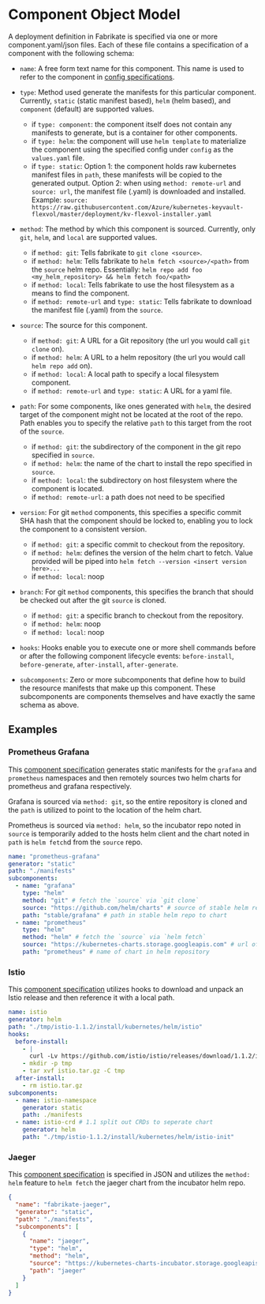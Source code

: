 # Component Object Model

A deployment definition in Fabrikate is specified via one or more
component.yaml/json files. Each of these file contains a specification of a
component with the following schema:

- `name`: A free form text name for this component. This name is used to refer
  to the component in [config specifications](./config.md).

- `type`: Method used generate the manifests for this particular component.
  Currently, `static` (static manifest based), `helm` (helm based), and
  `component` (default) are supported values.

  - if `type: component`: the component itself does not contain any manifests to
    generate, but is a container for other components.
  - if `type: helm`: the component will use `helm template` to materialize the
    component using the specified config under `config` as the `values.yaml`
    file.
  - if `type: static`:
    Option 1: the component holds raw kubernetes manifest files in
    `path`, these manifests will be copied to the generated output.
    Option 2: when using `method: remote-url` and `source: url`, the manifest file (.yaml) is downloaded and installed. Example: `source: https://raw.githubusercontent.com/Azure/kubernetes-keyvault-flexvol/master/deployment/kv-flexvol-installer.yaml`

- `method`: The method by which this component is sourced. Currently, only
  `git`, `helm`, and `local` are supported values.

  - if `method: git`: Tells fabrikate to `git clone <source>`.
  - if `method: helm`: Tells fabrikate to `helm fetch <source>/<path>` from the
    `source` helm repo. Essentially:
    `helm repo add foo <my_helm_repository> && helm fetch foo/<path>`
  - if `method: local`: Tells fabrikate to use the host filesystem as a means to
    find the component.
  - if `method: remote-url` and `type: static`: Tells fabrikate to download the manifest file (.yaml) from the `source`.

- `source`: The source for this component.

  - if `method: git`: A URL for a Git repository (the url you would call
    `git clone` on).
  - if `method: helm`: A URL to a helm repository (the url you would call
    `helm repo add` on).
  - if `method: local`: A local path to specify a local filesystem component.
  - if `method: remote-url` and `type: static`: A URL for a yaml file.

- `path`: For some components, like ones generated with `helm`, the desired
  target of the component might not be located at the root of the repo. Path
  enables you to specify the relative `path` to this target from the root of the
  `source`.

  - if `method: git`: the subdirectory of the component in the git repo
    specified in `source`.
  - if `method: helm`: the name of the chart to install the repo specified in
    `source`.
  - if `method: local`: the subdirectory on host filesystem where the component
    is located.
  - if `method: remote-url`: a path does not need to be specified

- `version`: For git `method` components, this specifies a specific commit SHA
  hash that the component should be locked to, enabling you to lock the
  component to a consistent version.

  - if `method: git`: a specific commit to checkout from the repository.
  - if `method: helm`: defines the version of the helm chart to fetch. Value
    provided will be piped into `helm fetch --version <insert version here>...`
  - if `method: local`: noop

- `branch`: For git `method` components, this specifies the branch that should
  be checked out after the git `source` is cloned.

  - if `method: git`: a specific branch to checkout from the repository.
  - if `method: helm`: noop
  - if `method: local`: noop

- `hooks`: Hooks enable you to execute one or more shell commands before or
  after the following component lifecycle events: `before-install`,
  `before-generate`, `after-install`, `after-generate`.

- `subcomponents`: Zero or more subcomponents that define how to build the
  resource manifests that make up this component. These subcomponents are
  components themselves and have exactly the same schema as above.

## Examples

### Prometheus Grafana

This
[component specification](https://github.com/timfpark/fabrikate-prometheus-grafana)
generates static manifests for the `grafana` and `prometheus` namespaces and
then remotely sources two helm charts for prometheus and grafana respectively.

Grafana is sourced via `method: git`, so the entire repository is cloned and the
`path` is utilized to point to the location of the helm chart.

Prometheus is sourced via `method: helm`, so the incubator repo noted in
`source` is temporarily added to the hosts helm client and the chart noted in
`path` is `helm fetch`d from the `source` repo.

```yaml
name: "prometheus-grafana"
generator: "static"
path: "./manifests"
subcomponents:
  - name: "grafana"
    type: "helm"
    method: "git" # fetch the `source` via `git clone`
    source: "https://github.com/helm/charts" # source of stable helm repo
    path: "stable/grafana" # path in stable helm repo to chart
  - name: "prometheus"
    type: "helm"
    method: "helm" # fetch the `source` via `helm fetch`
    source: "https://kubernetes-charts.storage.googleapis.com" # url of helm repo the chart resides
    path: "prometheus" # name of chart in helm repository
```

### Istio

This [component specification](https://github.com/evanlouie/fabrikate-istio)
utilizes hooks to download and unpack an Istio release and then reference it
with a local path.

```yaml
name: istio
generator: helm
path: "./tmp/istio-1.1.2/install/kubernetes/helm/istio"
hooks:
  before-install:
    - |
      curl -Lv https://github.com/istio/istio/releases/download/1.1.2/istio-1.1.2-linux.tar.gz -o istio.tar.gz
    - mkdir -p tmp
    - tar xvf istio.tar.gz -C tmp
  after-install:
    - rm istio.tar.gz
subcomponents:
  - name: istio-namespace
    generator: static
    path: ./manifests
  - name: istio-crd # 1.1 split out CRDs to seperate chart
    generator: helm
    path: "./tmp/istio-1.1.2/install/kubernetes/helm/istio-init"
```

### Jaeger

This [component specification](https://github.com/bnookala/fabrikate-jaeger) is
specified in JSON and utilizes the `method: helm` feature to `helm fetch` the
jaeger chart from the incubator helm repo.

```json
{
  "name": "fabrikate-jaeger",
  "generator": "static",
  "path": "./manifests",
  "subcomponents": [
    {
      "name": "jaeger",
      "type": "helm",
      "method": "helm",
      "source": "https://kubernetes-charts-incubator.storage.googleapis.com/",
      "path": "jaeger"
    }
  ]
}
```
